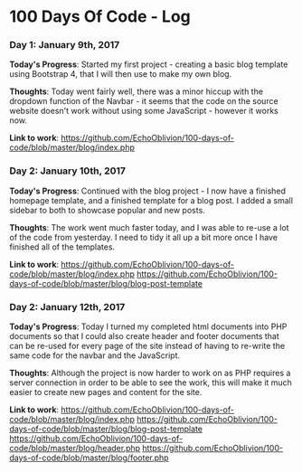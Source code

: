 # 100 Days Of Code - Log

### Day 1: January 9th, 2017

**Today's Progress**: Started my first project - creating a basic blog template using Bootstrap 4, that I will then use to make my own blog.

**Thoughts**: Today went fairly well, there was a minor hiccup with the dropdown function of the Navbar - it seems that the code on the source website doesn't work without using some JavaScript - however it works now.

**Link to work**: https://github.com/EchoOblivion/100-days-of-code/blob/master/blog/index.php

### Day 2: January 10th, 2017

**Today's Progress**: Continued with the blog project - I now have a finished homepage template, and a finished template for a blog post. I added a small sidebar to both to showcase popular and new posts.

**Thoughts**: The work went much faster today, and I was able to re-use a lot of the code from yesterday. I need to tidy it all up a bit more once I have finished all of the templates.

**Link to work**: https://github.com/EchoOblivion/100-days-of-code/blob/master/blog/index.php
                  https://github.com/EchoOblivion/100-days-of-code/blob/master/blog/blog-post-template

### Day 2: January 12th, 2017

**Today's Progress**: Today I turned my completed html documents into PHP documents so that I could also create header and footer documents that can be re-used for every page of the site instead of having to re-write the same code for the navbar and the JavaScript.

**Thoughts**: Although the project is now harder to work on as PHP requires a server connection in order to be able to see the work, this will make it much easier to create new pages and content for the site.

**Link to work**: https://github.com/EchoOblivion/100-days-of-code/blob/master/blog/index.php
                  https://github.com/EchoOblivion/100-days-of-code/blob/master/blog/blog-post-template
                  https://github.com/EchoOblivion/100-days-of-code/blob/master/blog/header.php
                  https://github.com/EchoOblivion/100-days-of-code/blob/master/blog/footer.php
